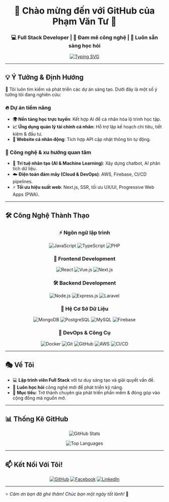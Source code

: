 <div align="center">
  <h1>🚀 Chào mừng đến với GitHub của Phạm Văn Tư 🌟</h1>
  <h3>💻 Full Stack Developer | 🚀 Đam mê công nghệ | 🎯 Luôn sẵn sàng học hỏi</h3>
</div>

<div align="center">
  
[![Typing SVG](https://readme-typing-svg.herokuapp.com?font=Fira+Code&pause=1000&color=36BCF7FF&center=true&vCenter=true&width=435&lines=Full+Stack+Developer;Web+Enthusiast;Passionate+Learner)](https://git.io/typing-svg)

</div>

---

## 💡 Ý Tưởng & Định Hướng

🚀 Tôi luôn tìm kiếm và phát triển các dự án sáng tạo. Dưới đây là một số ý tưởng tôi đang nghiên cứu:

### 🔥 Dự án tiềm năng
- **🌍 Nền tảng học trực tuyến**: Kết hợp AI để cá nhân hóa lộ trình học tập.
- **📈 Ứng dụng quản lý tài chính cá nhân**: Hỗ trợ lập kế hoạch chi tiêu, tiết kiệm & đầu tư.
- **🚀 Website cá nhân động**: Tích hợp API cập nhật thông tin tự động.

### 🎯 Công nghệ & xu hướng quan tâm
- 🧠 **Trí tuệ nhân tạo (AI & Machine Learning)**: Xây dựng chatbot, AI phân tích dữ liệu.
- ☁️ **Điện toán đám mây (Cloud & DevOps)**: AWS, Firebase, CI/CD pipelines.
- ⚡ **Tối ưu hiệu suất web**: Next.js, SSR, tối ưu UX/UI, Progressive Web Apps (PWA).

---

## 🛠️ Công Nghệ Thành Thạo

<div align="center">

### ⚡ Ngôn ngữ lập trình  
![JavaScript](https://img.shields.io/badge/JavaScript-F7DF1E?style=for-the-badge&logo=javascript&logoColor=black)
![TypeScript](https://img.shields.io/badge/TypeScript-007ACC?style=for-the-badge&logo=typescript&logoColor=white)
![PHP](https://img.shields.io/badge/PHP-777BB4?style=for-the-badge&logo=php&logoColor=white)

### 🚀 Frontend Development  
![React](https://img.shields.io/badge/React-61DAFB?style=for-the-badge&logo=react&logoColor=black)
![Vue.js](https://img.shields.io/badge/Vue.js-4FC08D?style=for-the-badge&logo=vue.js&logoColor=white)
![Next.js](https://img.shields.io/badge/Next.js-000000?style=for-the-badge&logo=next.js&logoColor=white)

### 🛠️ Backend Development  
![Node.js](https://img.shields.io/badge/Node.js-43853D?style=for-the-badge&logo=node.js&logoColor=white)
![Express.js](https://img.shields.io/badge/Express.js-404D59?style=for-the-badge&logo=express)
![Laravel](https://img.shields.io/badge/Laravel-FF2D20?style=for-the-badge&logo=laravel&logoColor=white)

### 🔧 Hệ Cơ Sở Dữ Liệu  
![MongoDB](https://img.shields.io/badge/MongoDB-4EA94B?style=for-the-badge&logo=mongodb&logoColor=white)
![PostgreSQL](https://img.shields.io/badge/PostgreSQL-316192?style=for-the-badge&logo=postgresql&logoColor=white)
![MySQL](https://img.shields.io/badge/MySQL-4479A1?style=for-the-badge&logo=mysql&logoColor=white)
![Firebase](https://img.shields.io/badge/Firebase-FFCA28?style=for-the-badge&logo=firebase&logoColor=black)

### 🚀 DevOps & Công Cụ  
![Docker](https://img.shields.io/badge/Docker-2496ED?style=for-the-badge&logo=docker&logoColor=white)
![Git](https://img.shields.io/badge/Git-F05032?style=for-the-badge&logo=git&logoColor=white)
![GitHub](https://img.shields.io/badge/GitHub-181717?style=for-the-badge&logo=github&logoColor=white)
![AWS](https://img.shields.io/badge/AWS-FF9900?style=for-the-badge&logo=amazon-aws&logoColor=white)
![CI/CD](https://img.shields.io/badge/CI/CD-0000FF?style=for-the-badge&logo=gitlab-ci-cd&logoColor=white)

</div>

---

## 🎭 Về Tôi
- 💻 **Lập trình viên Full Stack** với tư duy sáng tạo và giải quyết vấn đề.
- 🌱 **Luôn học hỏi** công nghệ mới để phát triển kỹ năng.
- 🎯 **Mục tiêu**: Trở thành chuyên gia phát triển phần mềm & đóng góp vào cộng đồng mã nguồn mở.

---

## 📊 Thống Kê GitHub

<div align="center">

![GitHub Stats](https://github-readme-stats.vercel.app/api?username=phamvantu090303&show_icons=true&theme=radical)

![Top Languages](https://github-readme-stats.vercel.app/api/top-langs/?username=phamvantu090303&layout=compact&theme=radical)

</div>

---

## 📫 Kết Nối Với Tôi!
<div align="center">

[![GitHub](https://img.shields.io/badge/GitHub-100000?style=for-the-badge&logo=github&logoColor=white)](https://github.com/phamvantu090303)
[![Facebook](https://img.shields.io/badge/Facebook-1877F2?style=for-the-badge&logo=facebook&logoColor=white)](https://facebook.com/)
[![LinkedIn](https://img.shields.io/badge/LinkedIn-0077B5?style=for-the-badge&logo=linkedin&logoColor=white)](https://linkedin.com/)

</div>

---

⭐️ *Cảm ơn bạn đã ghé thăm! Chúc bạn một ngày tốt lành!* 🚀
